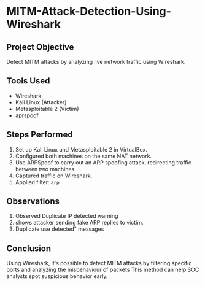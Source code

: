 # MITM-Attack-Detection-Using-Wireshark

## Project Objective
Detect MITM attacks by analyzing live network traffic using Wireshark.

## Tools Used
- Wireshark
- Kali Linux (Attacker)
- Metasploitable 2 (Victim)
- aprspoof

## Steps Performed
1. Set up Kali Linux and Metasploitable 2 in VirtualBox.
2. Configured both machines on the same NAT network.
3. Use ARPSpoof to carry out an ARP spoofing attack, redirecting traffic between two machines.
4. Captured traffic on Wireshark.
5. Applied filter: `arp`

## Observations
1. Observed Duplicate IP detected warning
2. shows attacker sending fake ARP replies to victim.
3. Duplicate use detected" messages
   
## Conclusion
Using Wireshark, it's possible to detect MITM attacks by filtering specific ports and analyzing the misbehaviour of packets
This method can help SOC analysts spot suspicious behavior early.

